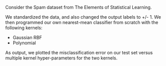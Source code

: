 Consider the Spam dataset from The Elements of Statistical Learning. 

We standardized the data, and also changed the output labels to +/- 1. We then programmed our own nearest-mean classifier from scratch with the following kernels:
* Gaussian RBF
* Polynomial

As output, we plotted the misclassification error on our test set versus multiple kernel hyper-parameters for the two kernels.
